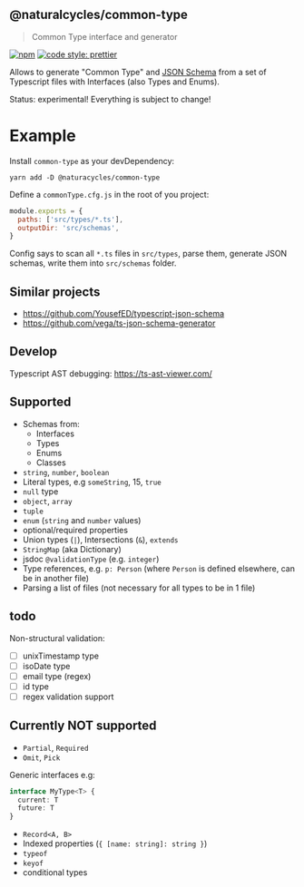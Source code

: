 ## @naturalcycles/common-type

> Common Type interface and generator

[![npm](https://img.shields.io/npm/v/@naturalcycles/common-type/latest.svg)](https://www.npmjs.com/package/@naturalcycles/common-type)
[![code style: prettier](https://img.shields.io/badge/code_style-prettier-ff69b4.svg?style=flat-square)](https://github.com/prettier/prettier)

Allows to generate "Common Type" and [JSON Schema](https://json-schema.org/) from a set of
Typescript files with Interfaces (also Types and Enums).

Status: experimental! Everything is subject to change!

# Example

Install `common-type` as your devDependency:

    yarn add -D @naturacycles/common-type

Define a `commonType.cfg.js` in the root of you project:

```js
module.exports = {
  paths: ['src/types/*.ts'],
  outputDir: 'src/schemas',
}
```

Config says to scan all `*.ts` files in `src/types`, parse them, generate JSON schemas, write them
into `src/schemas` folder.

## Similar projects

- https://github.com/YousefED/typescript-json-schema
- https://github.com/vega/ts-json-schema-generator

## Develop

Typescript AST debugging: https://ts-ast-viewer.com/

## Supported

- Schemas from:
  - Interfaces
  - Types
  - Enums
  - Classes
- `string`, `number`, `boolean`
- Literal types, e.g `someString`, 15, `true`
- `null` type
- `object`, `array`
- `tuple`
- `enum` (`string` and `number` values)
- optional/required properties
- Union types (`|`), Intersections (`&`), `extends`
- `StringMap` (aka Dictionary)
- jsdoc `@validationType` (e.g. `integer`)
- Type references, e.g. `p: Person` (where `Person` is defined elsewhere, can be in another file)
- Parsing a list of files (not necessary for all types to be in 1 file)

## todo

Non-structural validation:

- [ ] unixTimestamp type
- [ ] isoDate type
- [ ] email type (regex)
- [ ] id type
- [ ] regex validation support

## Currently NOT supported

- `Partial`, `Required`
- `Omit`, `Pick`

Generic interfaces e.g:

```ts
interface MyType<T> {
  current: T
  future: T
}
```

- `Record<A, B>`
- Indexed properties (`{ [name: string]: string }`)
- `typeof`
- `keyof`
- conditional types
